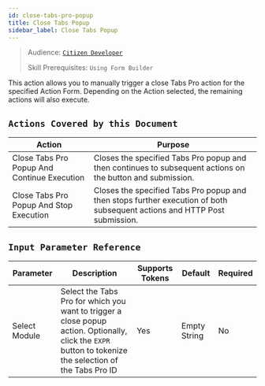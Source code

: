 ```yaml
---
id: close-tabs-pro-popup
title: Close Tabs Popup
sidebar_label: Close Tabs Popup
---
```


> Audience: [`Citizen Developer`](/docs/audience#citizen-developers)
> 
> Skill Prerequisites: `Using Form Builder`

This action allows you to manually trigger a close Tabs Pro action for the specified Action Form. Depending on the Action selected, the remaining actions will also execute.

## `Actions Covered by this Document`

| Action | Purpose |
| ------ | ------- |
| Close Tabs Pro Popup And Continue Execution | Closes the specified Tabs Pro popup and then continues to subsequent actions on the button and submission. |
| Close Tabs Pro Popup And Stop Execution | Closes the specified Tabs Pro popup and then stops further execution of both subsequent actions and HTTP Post submission. |

## `Input Parameter Reference`

| Parameter | Description | Supports Tokens | Default | Required |
| --------- | ----------- | --------------- | ------- | -------- |
| Select Module | Select the Tabs Pro for which you want to trigger a close popup action. Optionally, click the `EXPR` button to tokenize the selection of the Tabs Pro ID | Yes | Empty String | No |
